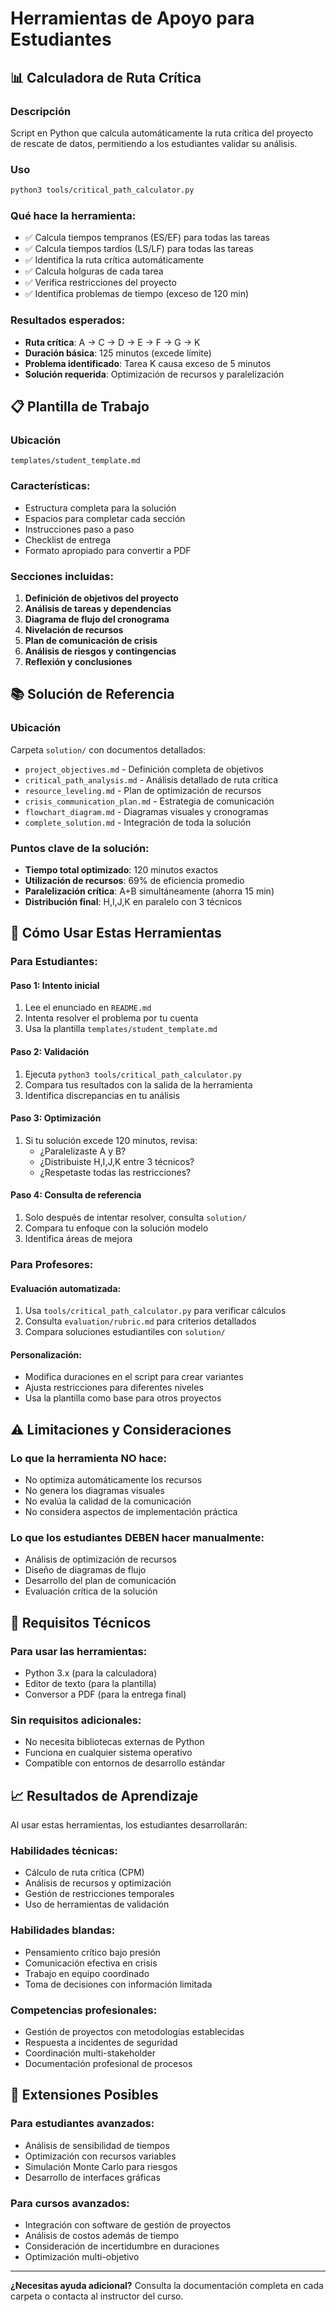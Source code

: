 # Herramientas de Apoyo para Estudiantes

## 📊 Calculadora de Ruta Crítica

### Descripción
Script en Python que calcula automáticamente la ruta crítica del proyecto de rescate de datos, permitiendo a los estudiantes validar su análisis.

### Uso
```bash
python3 tools/critical_path_calculator.py
```

### Qué hace la herramienta:
- ✅ Calcula tiempos tempranos (ES/EF) para todas las tareas
- ✅ Calcula tiempos tardíos (LS/LF) para todas las tareas  
- ✅ Identifica la ruta crítica automáticamente
- ✅ Calcula holguras de cada tarea
- ✅ Verifica restricciones del proyecto
- ✅ Identifica problemas de tiempo (exceso de 120 min)

### Resultados esperados:
- **Ruta crítica**: A → C → D → E → F → G → K
- **Duración básica**: 125 minutos (excede límite)
- **Problema identificado**: Tarea K causa exceso de 5 minutos
- **Solución requerida**: Optimización de recursos y paralelización

## 📋 Plantilla de Trabajo

### Ubicación
`templates/student_template.md`

### Características:
- Estructura completa para la solución
- Espacios para completar cada sección
- Instrucciones paso a paso
- Checklist de entrega
- Formato apropiado para convertir a PDF

### Secciones incluidas:
1. **Definición de objetivos del proyecto**
2. **Análisis de tareas y dependencias**
3. **Diagrama de flujo del cronograma**
4. **Nivelación de recursos**
5. **Plan de comunicación de crisis**
6. **Análisis de riesgos y contingencias**
7. **Reflexión y conclusiones**

## 📚 Solución de Referencia

### Ubicación
Carpeta `solution/` con documentos detallados:

- `project_objectives.md` - Definición completa de objetivos
- `critical_path_analysis.md` - Análisis detallado de ruta crítica
- `resource_leveling.md` - Plan de optimización de recursos
- `crisis_communication_plan.md` - Estrategia de comunicación
- `flowchart_diagram.md` - Diagramas visuales y cronogramas
- `complete_solution.md` - Integración de toda la solución

### Puntos clave de la solución:
- **Tiempo total optimizado**: 120 minutos exactos
- **Utilización de recursos**: 69% de eficiencia promedio
- **Paralelización crítica**: A+B simultáneamente (ahorra 15 min)
- **Distribución final**: H,I,J,K en paralelo con 3 técnicos

## 🎯 Cómo Usar Estas Herramientas

### Para Estudiantes:

#### Paso 1: Intento inicial
1. Lee el enunciado en `README.md`
2. Intenta resolver el problema por tu cuenta
3. Usa la plantilla `templates/student_template.md`

#### Paso 2: Validación
1. Ejecuta `python3 tools/critical_path_calculator.py`
2. Compara tus resultados con la salida de la herramienta
3. Identifica discrepancias en tu análisis

#### Paso 3: Optimización
1. Si tu solución excede 120 minutos, revisa:
   - ¿Paralelizaste A y B?
   - ¿Distribuiste H,I,J,K entre 3 técnicos?
   - ¿Respetaste todas las restricciones?

#### Paso 4: Consulta de referencia
1. Solo después de intentar resolver, consulta `solution/`
2. Compara tu enfoque con la solución modelo
3. Identifica áreas de mejora

### Para Profesores:

#### Evaluación automatizada:
1. Usa `tools/critical_path_calculator.py` para verificar cálculos
2. Consulta `evaluation/rubric.md` para criterios detallados
3. Compara soluciones estudiantiles con `solution/`

#### Personalización:
- Modifica duraciones en el script para crear variantes
- Ajusta restricciones para diferentes niveles
- Usa la plantilla como base para otros proyectos

## ⚠️ Limitaciones y Consideraciones

### Lo que la herramienta NO hace:
- No optimiza automáticamente los recursos
- No genera los diagramas visuales
- No evalúa la calidad de la comunicación
- No considera aspectos de implementación práctica

### Lo que los estudiantes DEBEN hacer manualmente:
- Análisis de optimización de recursos
- Diseño de diagramas de flujo
- Desarrollo del plan de comunicación
- Evaluación crítica de la solución

## 🔧 Requisitos Técnicos

### Para usar las herramientas:
- Python 3.x (para la calculadora)
- Editor de texto (para la plantilla)
- Conversor a PDF (para la entrega final)

### Sin requisitos adicionales:
- No necesita bibliotecas externas de Python
- Funciona en cualquier sistema operativo
- Compatible con entornos de desarrollo estándar

## 📈 Resultados de Aprendizaje

Al usar estas herramientas, los estudiantes desarrollarán:

### Habilidades técnicas:
- Cálculo de ruta crítica (CPM)
- Análisis de recursos y optimización
- Gestión de restricciones temporales
- Uso de herramientas de validación

### Habilidades blandas:
- Pensamiento crítico bajo presión
- Comunicación efectiva en crisis
- Trabajo en equipo coordinado
- Toma de decisiones con información limitada

### Competencias profesionales:
- Gestión de proyectos con metodologías establecidas
- Respuesta a incidentes de seguridad
- Coordinación multi-stakeholder
- Documentación profesional de procesos

## 🚀 Extensiones Posibles

### Para estudiantes avanzados:
- Análisis de sensibilidad de tiempos
- Optimización con recursos variables
- Simulación Monte Carlo para riesgos
- Desarrollo de interfaces gráficas

### Para cursos avanzados:
- Integración con software de gestión de proyectos
- Análisis de costos además de tiempo
- Consideración de incertidumbre en duraciones
- Optimización multi-objetivo

---

**¿Necesitas ayuda adicional?**
Consulta la documentación completa en cada carpeta o contacta al instructor del curso.